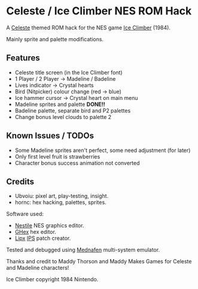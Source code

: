 # Celeste / Ice Climber NES ROM Hack

A [Celeste](https://www.celestegame.com/) themed ROM hack for the NES game [Ice Climber](https://www.romhacking.net/games/844/) (1984).

Mainly sprite and palette modifications.

## Features 
* Celeste title screen (in the Ice Climber font)
* 1 Player / 2 Player -> Madeline / Badeline
* Lives indicator -> Crystal hearts
* Bird (Nitpicker) colour change (red -> blue)
* Ice hammer cursor -> Crystal heart on main menu
* Madeline sprites and palette **DONE!!**
* Badeline palette, separate bird and P2 palettes
* Change bonus level clouds to palette 2

## Known Issues / TODOs
* Some Madeline sprites aren't perfect, some need adjustment (for later)
* Only first level fruit is strawberries
* Character bonus success animation not converted

## Credits
* Ubvoiu: pixel art, play-testing, insight.
* hornc: hex hacking, palettes, sprites.

Software used:
* [Nestile](https://github.com/jmcmahan/nestile) NES graphics editor.
* [GHex](https://github.com/GNOME/ghex) hex editor.
* [Lipx](https://github.com/kylon/Lipx) [IPS](https://zerosoft.zophar.net/ips.php) patch creator.

Tested and debugged using [Mednafen](https://mednafen.github.io/) multi-system emulator.

Thanks and credit to Maddy Thorson and Maddy Makes Games for Celeste and Madeline characters!

Ice Climber copyright 1984 Nintendo.
